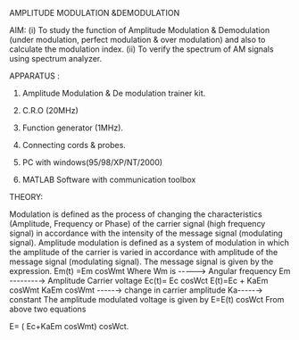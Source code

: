 AMPLITUDE MODULATION &DEMODULATION

AIM: (i) To  study  the  function  of  Amplitude  Modulation  &  Demodulation	(under modulation, perfect modulation & over modulation) and also to calculate the modulation index.
(ii)	To verify the spectrum of AM signals using spectrum analyzer.

APPARATUS :

1.	Amplitude Modulation & De modulation trainer kit.

2.	C.R.O (20MHz)

3.	Function generator (1MHz).

4.	Connecting cords & probes.

5.	PC with windows(95/98/XP/NT/2000)

6.	MATLAB Software with communication toolbox

THEORY:

Modulation is defined as the process of changing the characteristics (Amplitude, Frequency or Phase) of the carrier signal (high frequency signal) in accordance with the intensity of the message signal (modulating signal).
Amplitude modulation is defined as a system of modulation in which the amplitude of the carrier is varied in accordance with amplitude of the message signal (modulating signal).
The message signal is given by the expression. Em(t) =Em cosWmt
Where Wm is -----> Angular frequency Em --------→ Amplitude
Carrier voltage  Ec(t)= Ec cosWct E(t)=Ec + KaEm cosWmt
KaEm cosWmt -----→ change in carrier amplitude Ka-----→ constant
The amplitude modulated voltage is given by E=E(t) cosWct
From above two equations

E= ( Ec+KaEm cosWmt) cosWct.

